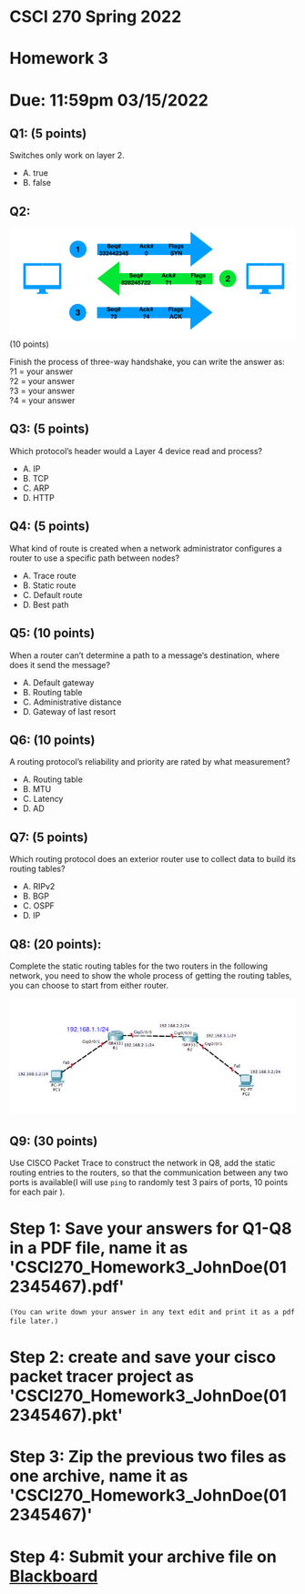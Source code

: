 # CSCI 270 Spring 2022
# Homework 3
# Due: 11:59pm 03/15/2022

## Q1: (5 points)
Switches only work on layer 2.
+ A. true
+ B. false

## Q2: 

![hw3-handshake](../Resources/hw3-handshake.png) (10 points)

Finish the process of three-way handshake, you can write the answer as:<br>
?1 = your answer<br>
?2 = your answer<br>
?3 = your answer<br>
?4 = your answer<br>

## Q3: (5 points)
Which protocol’s header would a Layer 4 device read and process?
+ A. IP
+ B. TCP
+ C. ARP
+ D. HTTP

## Q4: (5 points)
What kind of route is created when a network administrator configures a router to use a specific path between nodes?
+ A. Trace route
+ B. Static route
+ C. Default route
+ D. Best path


## Q5: (10 points)
When a router can’t determine a path to a message‘s destination, where does it send the message?
+ A. Default gateway
+ B. Routing table
+ C. Administrative distance
+ D. Gateway of last resort


## Q6: (10 points)
A routing protocol’s reliability and priority are rated by what measurement?
+ A. Routing table
+ B. MTU
+ C. Latency
+ D. AD


## Q7: (5 points)
Which routing protocol does an exterior router use to collect data to build its routing tables?
 + A. RIPv2
 + B. BGP
 + C. OSPF
 + D. IP

## Q8: (20 points):
Complete the static routing tables for the two routers in the following network, you need to show the whole process of getting the routing tables, you can choose to start from either router.

![hw4-8](../Resources/hw4.1.png)


## Q9: (30 points)
Use CISCO Packet Trace to construct the network in Q8, add the static routing entries to the routers, so that the communication between any two ports is available(I will use `ping` to randomly test 3 pairs of ports, 10 points for each pair ).

# Step 1: Save your answers for Q1-Q8 in a PDF file, name it as 'CSCI270_Homework3_JohnDoe(012345467).pdf' 
    (You can write down your answer in any text edit and print it as a pdf file later.)
# Step 2: create and save your cisco packet tracer project as 'CSCI270_Homework3_JohnDoe(012345467).pkt'

# Step 3: Zip the previous two files as one archive, name it as 'CSCI270_Homework3_JohnDoe(012345467)'

# Step 4: Submit your archive file on [Blackboard](https://blackboard.sau.edu)
